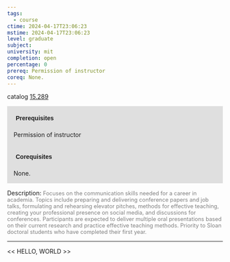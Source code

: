 ```yaml
---
tags:
  - course
ctime: 2024-04-17T23:06:23
mstime: 2024-04-17T23:06:23
level: graduate
subject: 
university: mit
completion: open
percentage: 0
prereq: Permission of instructor
coreq: None.
---
```


catalog [15.289](http://student.mit.edu/catalog/m15a.html#15.289)

<span style="display: block; padding: 15px; background-color: rgb(100, 100, 100, 0.2);"><font id="m_prereq1068_0" style="display: block; font-family: Arial, sans-serif; font-weight: bold; padding: 5px">Prerequisites</font><br><span id="prereq1068_0">Permission of instructor</span></span>
<span style="display: block; padding: 15px; background-color: rgb(100, 100, 100, 0.2);"><font id="m_coreq1068_0" style="display: block; font-family: Arial, sans-serif; font-weight: bold; padding: 5px">Corequisites</font><br><span id="coreq1068_0">None.</span></span>

<font style="">Description:</font>
<font style="color: grey; font-size: 0.8rem;">Focuses on the communication skills needed for a career in academia. Topics include preparing and delivering conference papers and job talks, formulating and rehearsing elevator pitches, methods for effective teaching, creating your professional presence on social media, and discussions for conferences. Participants are expected to deliver multiple oral presentations based on their current research and practice effective teaching methods. Priority to Sloan doctoral students who have completed their first year.</font>



---

<< HELLO, WORLD >>
